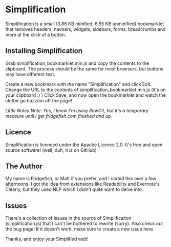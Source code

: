 Simplification
==============

Simplification is a small (3.86 KB minified, 6.65 KB unminified) bookmarklet that removes headers, navbars, widgets, sidebars, forms, breadcrumbs and more at the click of a button.

## Installing Simplification
Grab simplification_bookmarklet.min.js and copy the contents to the clipboard. The process should be the same for most browsers, but buttons may have different text.

Create a new bookmark with the name "Simplification" and click Edit.
Change the URL to the contents of simplification_bookmarklet.min.js (it's on your clipboard :) )
Click Save, and now open the bookmarklet and watch the clutter go _hazzam_ off the page!

_Little Notey Note: Yes, I know I'm using RawGit, but it's a temporary measure until I get fridgefish.com finished and up._

## Licence
Simplification is licenced under the Apache Licence 2.0. It's free and open source software! (well, duh, it _is_ on GitHub)

## The Author
My name is Fridgefish, or Matt if you prefer, and I coded this over a few afternoons.
I got the idea from extensions like Readability and Evernote's Clearly, but they used NLP which I didn't quite want to delve into.

## Issues
There's a collection of issues in the source of Simplificaiton (simplification.js) that I can't be bothered to rewrite (sorry).
Also check out the bug page!
If it doesn't work, make sure to create a new issue here.


Thanks, and enjoy your Simplified web!
